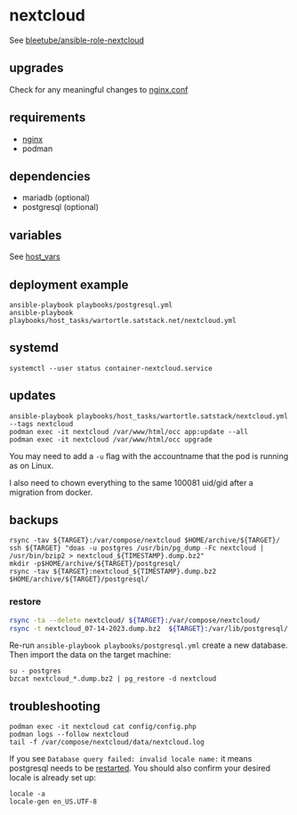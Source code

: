 # nextcloud

See [bleetube/ansible-role-nextcloud](https://github.com/bleetube/ansible-role-nextcloud)

## upgrades

Check for any meaningful changes to [nginx.conf](https://github.com/nextcloud/docker/blob/master/.examples/docker-compose/with-nginx-proxy/postgres/fpm/web/nginx.conf)

## requirements

* [nginx](nginx_conf.yml)
* podman

## dependencies

* mariadb (optional)
* postgresql (optional)

## variables

See [host_vars](../../../host_vars/wartortle.satstack.net/nextcloud.yml)

## deployment example

```shell
ansible-playbook playbooks/postgresql.yml
ansible-playbook playbooks/host_tasks/wartortle.satstack.net/nextcloud.yml
```

## systemd

```
systemctl --user status container-nextcloud.service
```

## updates

```
ansible-playbook playbooks/host_tasks/wartortle.satstack/nextcloud.yml --tags nextcloud
podman exec -it nextcloud /var/www/html/occ app:update --all
podman exec -it nextcloud /var/www/html/occ upgrade
```

You may need to add a `-u` flag with the accountname that the pod is running as on Linux.

I also need to chown everything to the same 100081 uid/gid after a migration from docker.

## backups

```shell
rsync -tav ${TARGET}:/var/compose/nextcloud $HOME/archive/${TARGET}/
ssh ${TARGET} "doas -u postgres /usr/bin/pg_dump -Fc nextcloud | /usr/bin/bzip2 > nextcloud_${TIMESTAMP}.dump.bz2"
mkdir -p$HOME/archive/${TARGET}/postgresql/
rsync -tav ${TARGET}:nextcloud_${TIMESTAMP}.dump.bz2 $HOME/archive/${TARGET}/postgresql/
```

### restore

```bash
rsync -ta --delete nextcloud/ ${TARGET}:/var/compose/nextcloud/
rsync -t nextcloud_07-14-2023.dump.bz2  ${TARGET}:/var/lib/postgresql/
```

Re-run `ansible-playbook playbooks/postgresql.yml` create a new database. Then import the data on the target machine:

```shell
su - postgres
bzcat nextcloud_*.dump.bz2 | pg_restore -d nextcloud
```

## troubleshooting

```
podman exec -it nextcloud cat config/config.php
podman logs --follow nextcloud
tail -f /var/compose/nextcloud/data/nextcloud.log
```

If you see `Database query failed: invalid locale name:` it means postgresql needs to be [restarted](https://github.com/ANXS/postgresql/issues/539). You should also confirm your desired locale is already set up:

```
locale -a
locale-gen en_US.UTF-8
```